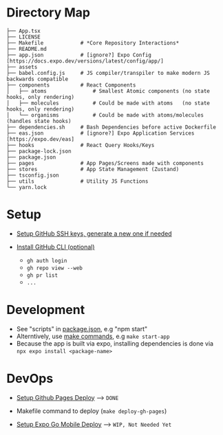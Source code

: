 # Directory Map

```
├── App.tsx
├── LICENSE
├── Makefile            # *Core Repository Interactions*
├── README.md
├── app.json            # [ignore?] Expo Config [https://docs.expo.dev/versions/latest/config/app/]
├── assets
├── babel.config.js     # JS compiler/transpiler to make modern JS backwards compatible
├── components          # React Components
│   ├── atoms               # Smallest Atomic components (no state hooks, only rendering)
│   ├── molecules           # Could be made with atoms   (no state hooks, only rendering)
│   └── organisms           # Could be made with atoms/molecules (handles state hooks)
├── dependencies.sh     # Bash Dependencies before active Dockerfile
├── eas.json            # [ignore?] Expo Application Services [https://expo.dev/eas]
├── hooks               # React Query Hooks/Keys
├── package-lock.json
├── package.json
├── pages               # App Pages/Screens made with components
├── stores              # App State Management (Zustand)
├── tsconfig.json
├── utils               # Utility JS Functions
└── yarn.lock
```

# Setup

- [Setup GitHub SSH keys, generate a new one if needed](https://docs.github.com/en/authentication/connecting-to-github-with-ssh/checking-for-existing-ssh-keys?platform=linux)

- [Install GitHub CLI (optional)](https://github.com/cli/cli/blob/trunk/docs/install_linux.md#debian-ubuntu-linux-apt)
  - `gh auth login`
  - `gh repo view --web`
  - `gh pr list`
  - `...`

# Development

- See "scripts" in [package.json](./package.json), e.g "npm start"
- Alterntively, use [make commands](./Makefile), e.g `make start-app`
- Because the app is built via expo, installing dependencies is done via `npx expo install <package-name>`

# DevOps

- [Setup Github Pages Deploy](https://docs.expo.dev/distribution/publishing-websites/#github-pages) --> `DONE`

- Makefile command to deploy (`make deploy-gh-pages`)

- [Setup Expo Go Mobile Deploy](https://docs.expo.dev/eas-update/getting-started/) --> `WIP, Not Needed Yet`
